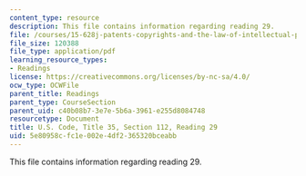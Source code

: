 ```yaml
---
content_type: resource
description: This file contains information regarding reading 29.
file: /courses/15-628j-patents-copyrights-and-the-law-of-intellectual-property-spring-2013/5e80958cfc1e002e4df2365320bceabb_MIT15_628JS13_read29.pdf
file_size: 120388
file_type: application/pdf
learning_resource_types:
- Readings
license: https://creativecommons.org/licenses/by-nc-sa/4.0/
ocw_type: OCWFile
parent_title: Readings
parent_type: CourseSection
parent_uid: c40b08b7-3e7e-5b6a-3961-e255d8084748
resourcetype: Document
title: U.S. Code, Title 35, Section 112, Reading 29
uid: 5e80958c-fc1e-002e-4df2-365320bceabb
---
```

This file contains information regarding reading 29.